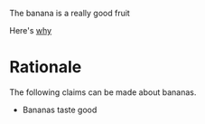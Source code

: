 The banana is a really good fruit

Here's [why](#rationale)

# <a name="rationale"></a>Rationale

The following claims can be made about bananas.

* Bananas taste good
